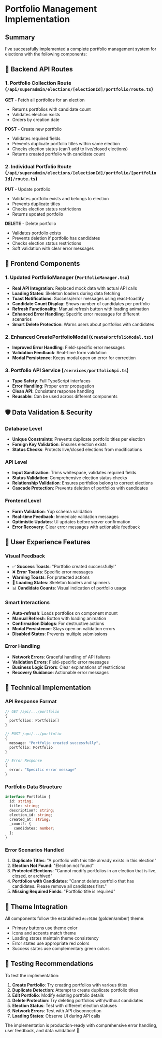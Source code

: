 # Portfolio Management Implementation

## Summary

I've successfully implemented a complete portfolio management system for elections with the following components:

## 🚀 Backend API Routes

### 1. Portfolio Collection Route (`/api/superadmin/elections/[electionId]/portfolio/route.ts`)

**GET** - Fetch all portfolios for an election

- Returns portfolios with candidate count
- Validates election exists
- Orders by creation date

**POST** - Create new portfolio

- Validates required fields
- Prevents duplicate portfolio titles within same election
- Checks election status (can't add to live/closed elections)
- Returns created portfolio with candidate count

### 2. Individual Portfolio Route (`/api/superadmin/elections/[electionId]/portfolio/[portfolioId]/route.ts`)

**PUT** - Update portfolio

- Validates portfolio exists and belongs to election
- Prevents duplicate titles
- Checks election status restrictions
- Returns updated portfolio

**DELETE** - Delete portfolio

- Validates portfolio exists
- Prevents deletion if portfolio has candidates
- Checks election status restrictions
- Soft validation with clear error messages

## 🎨 Frontend Components

### 1. Updated PortfolioManager (`PortfolioManager.tsx`)

- **Real API Integration**: Replaced mock data with actual API calls
- **Loading States**: Skeleton loaders during data fetching
- **Toast Notifications**: Success/error messages using react-toastify
- **Candidate Count Display**: Shows number of candidates per portfolio
- **Refresh Functionality**: Manual refresh button with loading animation
- **Enhanced Error Handling**: Specific error messages for different scenarios
- **Smart Delete Protection**: Warns users about portfolios with candidates

### 2. Enhanced CreatePortfolioModal (`CreatePortfolioModal.tsx`)

- **Improved Error Handling**: Field-specific error messages
- **Validation Feedback**: Real-time form validation
- **Modal Persistence**: Keeps modal open on error for correction

### 3. Portfolio API Service (`/services/portfolioApi.ts`)

- **Type Safety**: Full TypeScript interfaces
- **Error Handling**: Proper error propagation
- **Clean API**: Consistent response handling
- **Reusable**: Can be used across different components

## 🛡️ Data Validation & Security

### Database Level

- **Unique Constraints**: Prevents duplicate portfolio titles per election
- **Foreign Key Validation**: Ensures election exists
- **Status Checks**: Protects live/closed elections from modifications

### API Level

- **Input Sanitization**: Trims whitespace, validates required fields
- **Status Validation**: Comprehensive election status checks
- **Relationship Validation**: Ensures portfolios belong to correct elections
- **Cascade Protection**: Prevents deletion of portfolios with candidates

### Frontend Level

- **Form Validation**: Yup schema validation
- **Real-time Feedback**: Immediate validation messages
- **Optimistic Updates**: UI updates before server confirmation
- **Error Recovery**: Clear error messages with actionable feedback

## 🎯 User Experience Features

### Visual Feedback

- ✅ **Success Toasts**: "Portfolio created successfully!"
- ❌ **Error Toasts**: Specific error messages
- **Warning Toasts**: For protected actions
- 🔄 **Loading States**: Skeleton loaders and spinners
- 📊 **Candidate Counts**: Visual indication of portfolio usage

### Smart Interactions

- **Auto-refresh**: Loads portfolios on component mount
- **Manual Refresh**: Button with loading animation
- **Confirmation Dialogs**: For destructive actions
- **Modal Persistence**: Stays open on validation errors
- **Disabled States**: Prevents multiple submissions

### Error Handling

- **Network Errors**: Graceful handling of API failures
- **Validation Errors**: Field-specific error messages
- **Business Logic Errors**: Clear explanations of restrictions
- **Recovery Guidance**: Actionable error messages

## 🔧 Technical Implementation

### API Response Format

```typescript
// GET /api/.../portfolio
{
  portfolios: Portfolio[]
}

// POST /api/.../portfolio
{
  message: "Portfolio created successfully",
  portfolio: Portfolio
}

// Error Response
{
  error: "Specific error message"
}
```

### Portfolio Data Structure

```typescript
interface Portfolio {
  id: string;
  title: string;
  description?: string;
  election_id: string;
  created_at: string;
  _count?: {
    candidates: number;
  };
}
```

### Error Scenarios Handled

1. **Duplicate Titles**: "A portfolio with this title already exists in this election"
2. **Election Not Found**: "Election not found"
3. **Protected Elections**: "Cannot modify portfolios in an election that is live, closed, or archived"
4. **Portfolios with Candidates**: "Cannot delete portfolio that has candidates. Please remove all candidates first."
5. **Missing Required Fields**: "Portfolio title is required"

## 🎨 Theme Integration

All components follow the established `#cc910d` (golden/amber) theme:

- Primary buttons use theme color
- Icons and accents match theme
- Loading states maintain theme consistency
- Error states use appropriate red colors
- Success states use complementary green colors

## 🧪 Testing Recommendations

To test the implementation:

1. **Create Portfolio**: Try creating portfolios with various titles
2. **Duplicate Detection**: Attempt to create duplicate portfolio titles
3. **Edit Portfolio**: Modify existing portfolio details
4. **Delete Protection**: Try deleting portfolios with/without candidates
5. **Election Status**: Test with different election statuses
6. **Network Errors**: Test with API disconnection
7. **Loading States**: Observe UI during API calls

The implementation is production-ready with comprehensive error handling, user feedback, and data validation! 🎉
